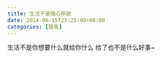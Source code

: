 ```yaml
---
title: 生活不是随心所欲
date: 2014-06-15T23:25:00+08:00
categories: [随笔]
---
```


生活不是你想要什么就给你什么
给了也不是什么好事~
